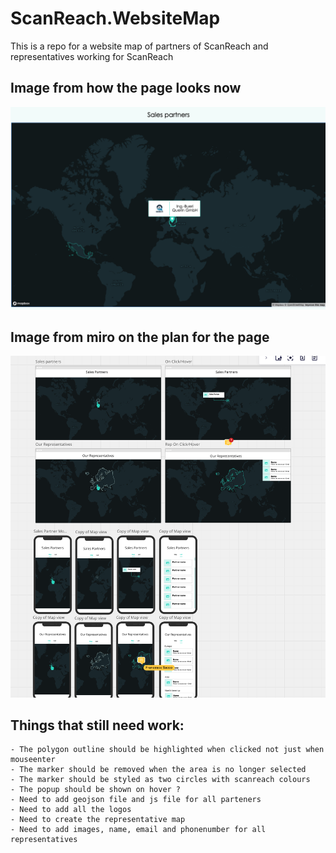 # ScanReach.WebsiteMap

This is a repo for a website map of partners of ScanReach and representatives working for ScanReach

## Image from how the page looks now

![Screenshot of the webmap as it is now](./currentView.png)

## Image from miro on the plan for the page

![Screenshot of the miro board for the plan for the page](miroBoard.png)

## Things that still need work:

    - The polygon outline should be highlighted when clicked not just when mouseenter
    - The marker should be removed when the area is no longer selected
    - The marker should be styled as two circles with scanreach colours
    - The popup should be shown on hover ?
    - Need to add geojson file and js file for all parteners
    - Need to add all the logos
    - Need to create the representative map
    - Need to add images, name, email and phonenumber for all representatives
